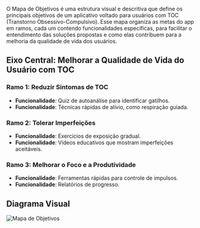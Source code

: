 
O Mapa de Objetivos é uma estrutura visual e descritiva que define os principais objetivos de um aplicativo voltado para usuários com TOC (Transtorno Obsessivo-Compulsivo). Esse mapa organiza as metas do app em ramos, cada um contendo funcionalidades específicas, para facilitar o entendimento das soluções propostas e como elas contribuem para a melhoria da qualidade de vida dos usuários.

## Eixo Central: Melhorar a Qualidade de Vida do Usuário com TOC

### Ramo 1: Reduzir Sintomas de TOC
- **Funcionalidade**: Quiz de autoanálise para identificar gatilhos.
- **Funcionalidade**: Técnicas rápidas de alívio, como respiração guiada.

### Ramo 2: Tolerar Imperfeições
- **Funcionalidade**: Exercícios de exposição gradual.
- **Funcionalidade**: Vídeos educativos que mostram imperfeições aceitáveis.

### Ramo 3: Melhorar o Foco e a Produtividade
- **Funcionalidade**: Ferramentas rápidas para controle de impulsos.
- **Funcionalidade**: Relatórios de progresso.

## Diagrama Visual

![Mapa de Objetivos](https://github.com/user-attachments/assets/1c1cdb29-114e-43c7-8c39-a14a009d290b)
